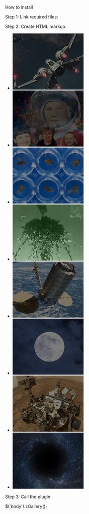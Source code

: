 How to install

Step 1: Link required files:

<link href="css/jquery.zgallery.css" rel="stylesheet" type="text/css" />
<script src="js/jquery.min.js"></script>
<script src="js/jquery.touchSwipe.min.js"></script>
<script src="js/jquery.zgallery.js"></script>

Step 2: Create HTML markup:

<ul class="thumbs clearfix">
    <li>
        <a data-zgallery="gallery1" data-src="#popup-1" href="javascript:;">
            <img src="img/thumbs/qna-1.jpg" />
        </a>
    </li>
    <li>
        <a data-zgallery="gallery1" data-src="#popup-2" href="javascript:;">
            <img src="img/thumbs/qna-2.jpg" />
        </a>
    </li>
    <li>
        <a data-zgallery="gallery1" data-src="#popup-3" href="javascript:;">
            <img src="img/thumbs/qna-3.jpg" />
        </a>
    </li>
    <li>
        <a data-zgallery="gallery1" data-src="#popup-4" href="javascript:;">
            <img src="img/thumbs/qna-4.jpg" />
        </a>
    </li>
    <li>
        <a data-zgallery="gallery1" data-src="#popup-5" href="javascript:;">
            <img src="img/thumbs/qna-5.jpg" />
        </a>
    </li>
    <li>
        <a data-zgallery="gallery1" data-src="#popup-6" href="javascript:;">
            <img src="img/thumbs/qna-6.jpg" />
        </a>
    </li>
    <li>
        <a data-zgallery="gallery1" data-src="#popup-7" href="javascript:;">
            <img src="img/thumbs/qna-7.jpg" />
        </a>
    </li>
    <li>
        <a data-zgallery="gallery1" data-src="#popup-8" href="javascript:;">
            <img src="img/thumbs/qna-8.jpg" />
        </a>
    </li>
</ul>


Step 3: Call the plugin: 

$('body').zGallery();

